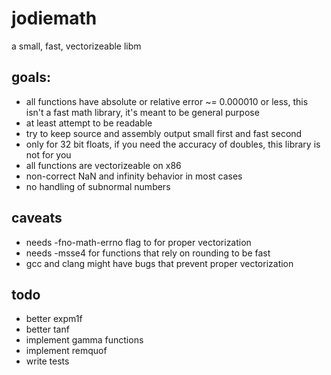 # jodiemath
a small, fast, vectorizeable libm

## goals:
* all functions have absolute or relative error ~= 0.000010 or less, this isn't a fast math library, it's meant to be general purpose
* at least attempt to be readable
* try to keep source and assembly output small first and fast second
* only for 32 bit floats, if you need the accuracy of doubles, this library is not for you
* all functions are vectorizeable on x86
* non-correct NaN and infinity behavior in most cases
* no handling of subnormal numbers

## caveats
* needs -fno-math-errno flag to for proper vectorization
* needs -msse4 for functions that rely on rounding to be fast
* gcc and clang might have bugs that prevent proper vectorization

## todo
* better expm1f
* better tanf
* implement gamma functions
* implement remquof
* write tests
